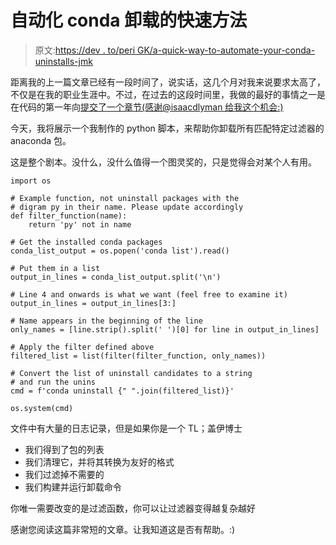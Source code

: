 # 自动化 conda 卸载的快速方法

> 原文:[https://dev . to/peri GK/a-quick-way-to-automate-your-conda-uninstalls-jmk](https://dev.to/perigk/a-quick-way-to-automate-your-conda-uninstalls-jmk)

距离我的上一篇文章已经有一段时间了，说实话，这几个月对我来说要求太高了，不仅是在我的职业生涯中。不过，在过去的这段时间里，我做的最好的事情之一是在代码的第一年向[提交了一个章节(感谢@isaacdlyman 给我这个机会:)](https://leanpub.com/firstyearincode)

今天，我将展示一个我制作的 python 脚本，来帮助你卸载所有匹配特定过滤器的 anaconda 包。

这是整个剧本。没什么，没什么值得一个图灵奖的，只是觉得会对某个人有用。

```
import os

# Example function, not uninstall packages with the 
# digram py in their name. Please update accordingly
def filter_function(name):
    return 'py' not in name

# Get the installed conda packages
conda_list_output = os.popen('conda list').read()

# Put them in a list
output_in_lines = conda_list_output.split('\n')

# Line 4 and onwards is what we want (feel free to examine it)
output_in_lines = output_in_lines[3:]

# Name appears in the beginning of the line
only_names = [line.strip().split(' ')[0] for line in output_in_lines]

# Apply the filter defined above
filtered_list = list(filter(filter_function, only_names))

# Convert the list of uninstall candidates to a string
# and run the unins
cmd = f'conda uninstall {" ".join(filtered_list)}'

os.system(cmd) 
```

文件中有大量的日志记录，但是如果你是一个 TL；盖伊博士

*   我们得到了包的列表
*   我们清理它，并将其转换为友好的格式
*   我们过滤掉不需要的
*   我们构建并运行卸载命令

你唯一需要改变的是过滤函数，你可以让过滤器变得越复杂越好

感谢您阅读这篇非常短的文章。让我知道这是否有帮助。:)